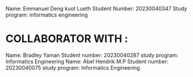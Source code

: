 
Name: Emmanuel Deng kuot Lueth
Student Number: 20230040347
Study program: informatics engineering 
# COLLABORATOR WITH :
Name: Bradley Yaman
Student number: 20230040287
study program: Informatics Engineering 
Name: Abel Hendrik M.P
Student number: 20230040075
study program: Informatics Engineering 


